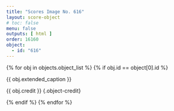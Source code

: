```yaml
---
title: "Scores Image No. 616"
layout: score-object
# toc: false
menu: false
outputs: [ html ]
order: 16160
object:
  - id: "616"
---
```


{% for obj in objects.object_list %}
{% if obj.id == object[0].id %}

{{ obj.extended_caption }}

{{ obj.credit }} {.object-credit}

{% endif %}
{% endfor %}
